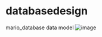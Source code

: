 # databasedesign

mario_database data model
![image](https://github.com/user-attachments/assets/1d1ab407-4259-469f-9496-950caab1d572)
